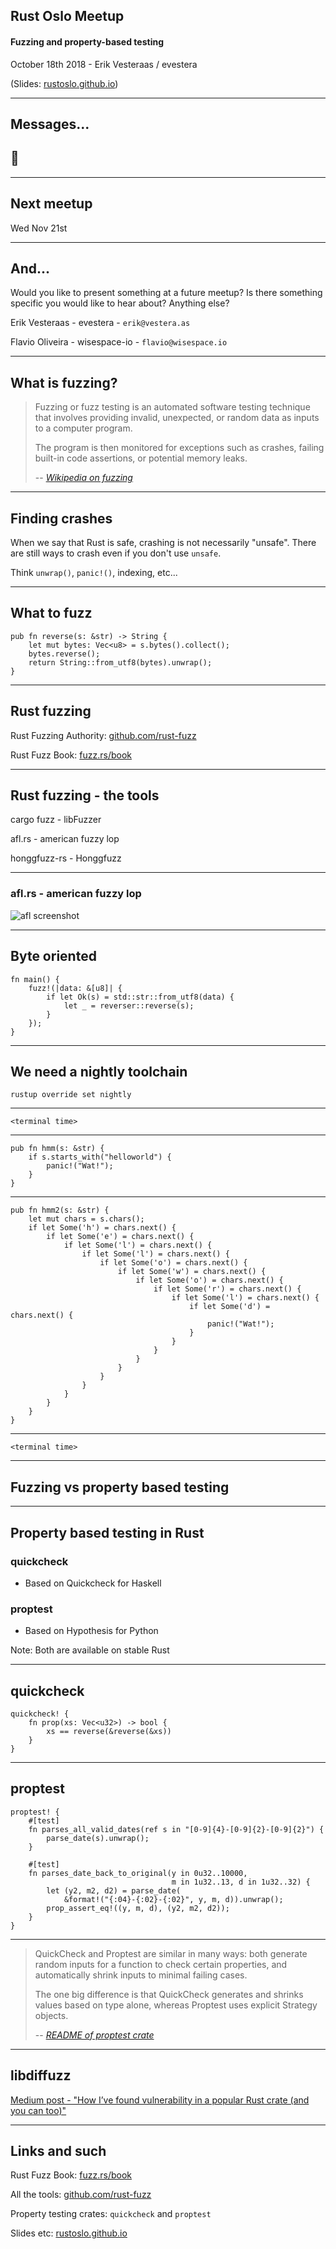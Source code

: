 ## Rust Oslo Meetup

#### Fuzzing and property-based testing

October 18th 2018 - Erik Vesteraas / evestera

(Slides: [rustoslo.github.io](https://rustoslo.github.io))

---

## Messages...

## 🍻

---

## Next meetup

Wed Nov 21st

---

## And...

Would you like to present something at a future meetup?
Is there something specific you would like to hear about?
Anything else?

Erik Vesteraas - evestera - `erik@vestera.as`

Flavio Oliveira - wisespace-io - `flavio@wisespace.io`

---

## What is fuzzing?

> Fuzzing or fuzz testing is an automated software testing technique that involves providing invalid, unexpected, or random data as inputs to a computer program.
>
> The program is then monitored for exceptions such as crashes, failing built-in code assertions, or potential memory leaks.
>
> -- *[Wikipedia on fuzzing](https://en.wikipedia.org/wiki/Fuzzing)*
---

## Finding crashes

When we say that Rust is safe, crashing is not necessarily "unsafe". There are still ways to crash even if you don't use `unsafe`.

Think `unwrap()`, `panic!()`, indexing, etc...

---

## What to fuzz

```
pub fn reverse(s: &str) -> String {
    let mut bytes: Vec<u8> = s.bytes().collect();
    bytes.reverse();
    return String::from_utf8(bytes).unwrap();
}
```

---

## Rust fuzzing

Rust Fuzzing Authority: [github.com/rust-fuzz](https://github.com/rust-fuzz)

Rust Fuzz Book: [fuzz.rs/book](https://fuzz.rs/book/)

---

## Rust fuzzing - the tools

cargo fuzz - libFuzzer

afl.rs - american fuzzy lop

honggfuzz-rs - Honggfuzz

---

### afl.rs - american fuzzy lop

![afl screenshot](afl-screenshot.png)

---

## Byte oriented

```
fn main() {
    fuzz!(|data: &[u8]| {
        if let Ok(s) = std::str::from_utf8(data) {
            let _ = reverser::reverse(s);
        }
    });
}
```

---

## We need a nightly toolchain

`rustup override set nightly`

---

`<terminal time>`

---

```
pub fn hmm(s: &str) {
    if s.starts_with("helloworld") {
        panic!("Wat!");
    }
}
```

---

```
pub fn hmm2(s: &str) {
    let mut chars = s.chars();
    if let Some('h') = chars.next() {
        if let Some('e') = chars.next() {
            if let Some('l') = chars.next() {
                if let Some('l') = chars.next() {
                    if let Some('o') = chars.next() {
                        if let Some('w') = chars.next() {
                            if let Some('o') = chars.next() {
                                if let Some('r') = chars.next() {
                                    if let Some('l') = chars.next() {
                                        if let Some('d') = chars.next() {
                                            panic!("Wat!");
                                        }
                                    }
                                }
                            }
                        }
                    }
                }
            }
        }
    }
}
```

---

`<terminal time>`

---

## Fuzzing vs property based testing

---

## Property based testing in Rust

### quickcheck

- Based on Quickcheck for Haskell

### proptest

- Based on Hypothesis for Python

Note: Both are available on stable Rust

---

## quickcheck

```
quickcheck! {
    fn prop(xs: Vec<u32>) -> bool {
        xs == reverse(&reverse(&xs))
    }
}
```

---

## proptest

```
proptest! {
    #[test]
    fn parses_all_valid_dates(ref s in "[0-9]{4}-[0-9]{2}-[0-9]{2}") {
        parse_date(s).unwrap();
    }

    #[test]
    fn parses_date_back_to_original(y in 0u32..10000,
                                    m in 1u32..13, d in 1u32..32) {
        let (y2, m2, d2) = parse_date(
            &format!("{:04}-{:02}-{:02}", y, m, d)).unwrap();
        prop_assert_eq!((y, m, d), (y2, m2, d2));
    }
}
```

---

> QuickCheck and Proptest are similar in many ways: both generate random inputs for a function to check certain properties, and automatically shrink inputs to minimal failing cases.
>
> The one big difference is that QuickCheck generates and shrinks values based on type alone, whereas Proptest uses explicit Strategy objects.
>
> -- *[README of proptest crate](https://github.com/AltSysrq/proptest/blob/ee53956395492c8172a6d437cb0d2962f6077572/README.md#differences-between-quickcheck-and-proptest)*

---

## libdiffuzz

[Medium post - "How I’ve found vulnerability in a popular Rust crate (and you can too)"](https://medium.com/@shnatsel/how-ive-found-vulnerability-in-a-popular-rust-crate-and-you-can-too-3db081a67fb)

---

## Links and such

Rust Fuzz Book: [fuzz.rs/book](https://fuzz.rs/book/)

All the tools: [github.com/rust-fuzz](https://github.com/rust-fuzz)

Property testing crates: `quickcheck` and `proptest`

Slides etc: [rustoslo.github.io](https://rustoslo.github.io/)
